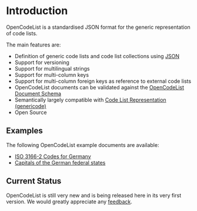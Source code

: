 # Introduction

OpenCodeList is a standardised JSON format for the generic representation of code lists.

The main features are:

+ Definition of generic code lists and code list collections using [JSON](https://www.json.org/)
+ Support for versioning
+ Support for multilingual strings
+ Support for multi-column keys
+ Support for multi-column foreign keys as reference to external code lists
+ OpenCodeList documents can be validated against the [OpenCodeList Document Schema](https://github.com/openpotato/opencodelist/blob/main/schemas/v0.3/schema.json)
+ Semantically largely compatible with [Code List Representation (genericode)](https://docs.oasis-open.org/codelist/genericode/v1.0/genericode-v1.0.html)
+ Open Source

## Examples

The following OpenCodeList example documents are available:

+ [ISO 3166-2 Codes for Germany](https://github.com/openpotato/opencodelist/tree/main/samples/germany.federal-state-codes-2025-01-01.json)
+ [Capitals of the German federal states](https://github.com/openpotato/opencodelist/tree/main/samples/germany.federal-state-capitals-2025-01-01.json)

## Current Status

OpenCodeList is still very new and is being released here in its very first version. We would greatly appreciate any [feedback](community.md).
